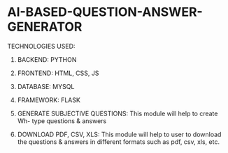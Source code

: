 # AI-BASED-QUESTION-ANSWER-GENERATOR

TECHNOLOGIES USED:
1)	BACKEND: PYTHON
2)	FRONTEND: HTML, CSS, JS
3)	DATABASE: MYSQL
4)	FRAMEWORK: FLASK


1)	GENERATE SUBJECTIVE QUESTIONS:
This module will help to create Wh- type questions & answers

2)	DOWNLOAD PDF, CSV, XLS:
This module will help to user to download the questions & answers in different formats such as pdf, csv, xls, etc.
